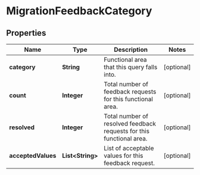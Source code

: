 # MigrationFeedbackCategory

## Properties
Name | Type | Description | Notes
------------ | ------------- | ------------- | -------------
**category** | **String** | Functional area that this query falls into. |  [optional]
**count** | **Integer** | Total number of feedback requests for this functional area. |  [optional]
**resolved** | **Integer** | Total number of resolved feedback requests for this functional area. |  [optional]
**acceptedValues** | **List&lt;String&gt;** | List of acceptable values for this feedback request. |  [optional]
